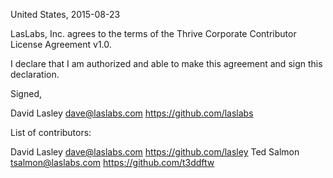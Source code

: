 United States, 2015-08-23

LasLabs, Inc. agrees to the terms of the Thrive Corporate Contributor License
Agreement v1.0.

I declare that I am authorized and able to make this agreement and sign this
declaration.

Signed,

David Lasley dave@laslabs.com https://github.com/laslabs

List of contributors:

David Lasley dave@laslabs.com https://github.com/lasley
Ted Salmon tsalmon@laslabs.com https://github.com/t3ddftw